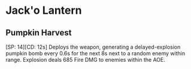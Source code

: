 # Jack'o Lantern

## Pumpkin Harvest

[SP: 14][CD: 12s] Deploys the weapon, generating a delayed-explosion pumpkin bomb every 0.6s for the next 8s next to a random enemy within range. Explosion deals 685 Fire DMG to enemies within the AOE.